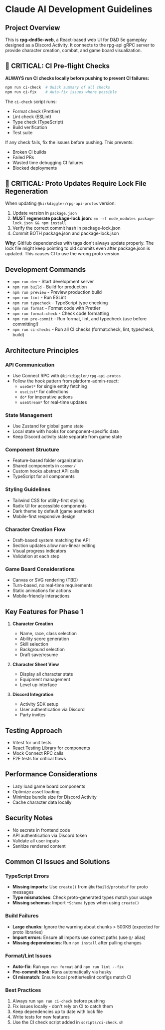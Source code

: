 # Claude AI Development Guidelines

## Project Overview

This is **rpg-dnd5e-web**, a React-based web UI for D&D 5e gameplay designed as a Discord Activity. It connects to the rpg-api gRPC server to provide character creation, combat, and game board visualization.

## 🚨 CRITICAL: CI Pre-flight Checks

**ALWAYS run CI checks locally before pushing to prevent CI failures:**

```bash
npm run ci-check  # Quick summary of all checks
npm run ci-fix    # Auto-fix issues where possible
```

The `ci-check` script runs:

- Format check (Prettier)
- Lint check (ESLint)
- Type check (TypeScript)
- Build verification
- Test suite

If any check fails, fix the issues before pushing. This prevents:

- Broken CI builds
- Failed PRs
- Wasted time debugging CI failures
- Blocked deployments

## 🚨 CRITICAL: Proto Updates Require Lock File Regeneration

When updating `@kirkdiggler/rpg-api-protos` version:

1. Update version in `package.json`
2. **MUST regenerate package-lock.json**: `rm -rf node_modules package-lock.json && npm install`
3. Verify the correct commit hash in package-lock.json
4. Commit BOTH package.json and package-lock.json

**Why**: GitHub dependencies with tags don't always update properly. The lock file might keep pointing to old commits even after package.json is updated. This causes CI to use the wrong proto version.

## Development Commands

- `npm run dev` - Start development server
- `npm run build` - Build for production
- `npm run preview` - Preview production build
- `npm run lint` - Run ESLint
- `npm run typecheck` - TypeScript type checking
- `npm run format` - Format code with Prettier
- `npm run format:check` - Check code formatting
- `npm run pre-commit` - Run format, lint, and typecheck (use before committing!)
- `npm run ci-checks` - Run all CI checks (format:check, lint, typecheck, build)

## Architecture Principles

### API Communication

- Use Connect RPC with `@kirkdiggler/rpg-api-protos`
- Follow the hook pattern from platform-admin-react:
  - `useGet*` for single entity fetching
  - `useList*` for collections
  - `do*` for imperative actions
  - `useStream*` for real-time updates

### State Management

- Use Zustand for global game state
- Local state with hooks for component-specific data
- Keep Discord activity state separate from game state

### Component Structure

- Feature-based folder organization
- Shared components in `common/`
- Custom hooks abstract API calls
- TypeScript for all components

### Styling Guidelines

- Tailwind CSS for utility-first styling
- Radix UI for accessible components
- Dark theme by default (game aesthetic)
- Mobile-first responsive design

### Character Creation Flow

- Draft-based system matching the API
- Section updates allow non-linear editing
- Visual progress indicators
- Validation at each step

### Game Board Considerations

- Canvas or SVG rendering (TBD)
- Turn-based, no real-time requirements
- Static animations for actions
- Mobile-friendly interactions

## Key Features for Phase 1

1. **Character Creation**
   - Name, race, class selection
   - Ability score generation
   - Skill selection
   - Background selection
   - Draft save/resume

2. **Character Sheet View**
   - Display all character stats
   - Equipment management
   - Level up interface

3. **Discord Integration**
   - Activity SDK setup
   - User authentication via Discord
   - Party invites

## Testing Approach

- Vitest for unit tests
- React Testing Library for components
- Mock Connect RPC calls
- E2E tests for critical flows

## Performance Considerations

- Lazy load game board components
- Optimize asset loading
- Minimize bundle size for Discord Activity
- Cache character data locally

## Security Notes

- No secrets in frontend code
- API authentication via Discord token
- Validate all user inputs
- Sanitize rendered content

## Common CI Issues and Solutions

### TypeScript Errors

- **Missing imports**: Use `create()` from `@bufbuild/protobuf` for proto messages
- **Type mismatches**: Check proto-generated types match your usage
- **Missing schemas**: Import `*Schema` types when using `create()`

### Build Failures

- **Large chunks**: Ignore the warning about chunks > 500KB (expected for proto libraries)
- **Import errors**: Ensure all imports use correct paths (use `@/` alias)
- **Missing dependencies**: Run `npm install` after pulling changes

### Format/Lint Issues

- **Auto-fix**: Run `npm run format` and `npm run lint --fix`
- **Pre-commit hook**: Runs automatically via husky
- **CI mismatch**: Ensure local prettier/eslint configs match CI

### Best Practices

1. Always run `npm run ci-check` before pushing
2. Fix issues locally - don't rely on CI to catch them
3. Keep dependencies up to date with lock file
4. Write tests for new features
5. Use the CI check script added in `scripts/ci-check.sh`
